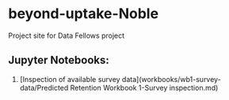 # beyond-uptake-Noble
Project site for Data Fellows project

## Jupyter Notebooks:
1. [Inspection of available survey data](workbooks/wb1-survey-data/Predicted Retention Workbook 1-Survey inspection.md)
